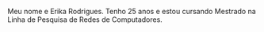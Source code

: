 Meu nome e Erika Rodrigues. Tenho 25 anos e estou cursando Mestrado na Linha de Pesquisa de Redes de Computadores.

